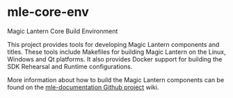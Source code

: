# mle-core-env
Magic Lantern Core Build Environment

This project provides tools for developing Magic Lantern components and titles. These tools include Makefiles for building Magic Lantern on the Linux, Windows and Qt platforms. It also provides Docker support for building the SDK Rehearsal and Runtime configurations.

More information about how to build the Magic Lantern components can be found on the [mle-documentation Github project](https://github.com/magic-lantern-studio/mle-documentation) wiki.
